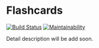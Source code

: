 # Flashcards
 [![Build Status](https://travis-ci.org/fargelus/flashcards.svg?branch=master)](https://travis-ci.org/fargelus/flashcards)
[![Maintainability](https://api.codeclimate.com/v1/badges/bf0a3b93b69a11e802cc/maintainability)](https://codeclimate.com/github/fargelus/flashcards/maintainability)
 
Detail description will be add soon.
